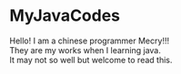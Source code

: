 # MyJavaCodes
Hello! I am a chinese programmer Mecry!!!  
They are my works when I learning java.  
It may not so well but welcome to read this.
